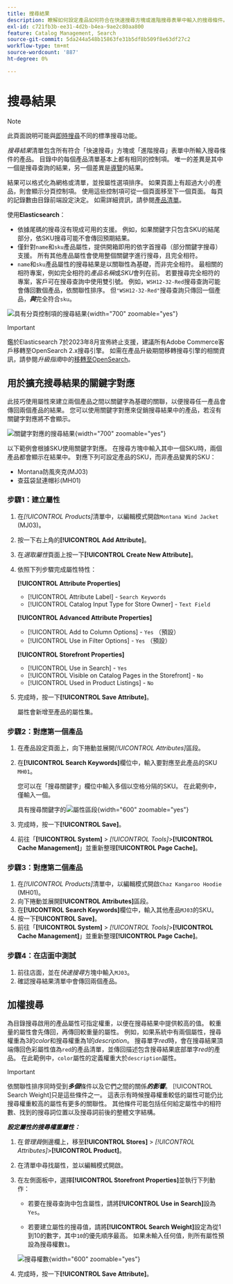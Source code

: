 ```yaml
---
title: 搜尋結果
description: 瞭解如何設定產品如何符合在快速搜尋方塊或進階搜尋表單中輸入的搜尋條件。
exl-id: c721fb3b-ee31-4d2b-b4ea-9ae2c80aa800
feature: Catalog Management, Search
source-git-commit: 5da244a548b15863fe31b5df8b509f8e63df27c2
workflow-type: tm+mt
source-wordcount: '887'
ht-degree: 0%

---
```


# 搜尋結果

>[!NOTE]
>
>此頁面說明可能與[即時搜尋](https://experienceleague.adobe.com/docs/commerce/live-search/overview.html)不同的標準搜尋功能。

_搜尋結果_&#x200B;清單包含所有符合「快速搜尋」方塊或「進階搜尋」表單中所輸入搜尋條件的產品。 目錄中的每個產品清單基本上都有相同的控制項。 唯一的差異是其中一個是搜尋查詢的結果，另一個差異是[導覽](navigation.md)的結果。

結果可以格式化為網格或清單，並按屬性選項排序。 如果頁面上有超過大小的產品，則會顯示分頁控制項。 使用這些控制項可從一個頁面移至下一個頁面。 每頁的記錄數由目錄前端設定決定。 如需詳細資訊，請參閱[產品清單](navigation-product-listings.md)。

使用&#x200B;**Elasticsearch**：

- 依據尾碼的搜尋沒有現成可用的支援。 例如，如果關鍵字只包含SKU的結尾部分，依SKU搜尋可能不會傳回預期結果。
- 僅針對`name`和`sku`產品屬性，提供開箱即用的依字首搜尋（部分關鍵字搜尋）支援。 所有其他產品屬性會使用整個關鍵字進行搜尋，且完全相符。
- `name`和`sku`產品屬性的搜尋結果是以關聯性為基礎，而非完全相符。 最相關的相符專案，例如完全相符的&#x200B;_產品名稱_&#x200B;或&#x200B;_SKU_&#x200B;會列在前。 若要搜尋完全相符的專案，客戶可在搜尋查詢中使用雙引號。 例如，`WSH12-32-Red`搜尋查詢可能會傳回數個產品，依關聯性排序。 但`"WSH12-32-Red"`搜尋查詢只傳回一個產品，**_與_**&#x200B;完全符合`sku`。

![具有分頁控制項的搜尋結果](./assets/storefront-search-results-shorts.png){width="700" zoomable="yes"}

>[!IMPORTANT]
>
>鑑於Elasticsearch 7於2023年8月宣佈終止支援，建議所有Adobe Commerce客戶移轉至OpenSearch 2.x搜尋引擎。 如需在產品升級期間移轉搜尋引擎的相關資訊，請參閱&#x200B;_升級指南_&#x200B;中的[移轉至OpenSearch](https://experienceleague.adobe.com/docs/commerce-operations/upgrade-guide/prepare/opensearch-migration.html)。

## 用於擴充搜尋結果的關鍵字對應

此技巧使用屬性來建立兩個產品之間以關鍵字為基礎的關聯，以便搜尋任一產品會傳回兩個產品的結果。 您可以使用關鍵字對應來促銷搜尋結果中的產品，若沒有關鍵字對應將不會顯示。

![關鍵字對應的搜尋結果](./assets/storefront-search-results-extended.png){width="700" zoomable="yes"}

以下範例會根據SKU使用關鍵字對應。 在搜尋方塊中輸入其中一個SKU時，兩個產品都會顯示在結果中。 對應下列可設定產品的SKU，而非產品變異的SKU：

- Montana防風夾克(MJ03)
- 查茲袋鼠連帽衫(MH01)

### 步驟1：建立屬性

1. 在&#x200B;_[!UICONTROL Products]_&#x200B;清單中，以編輯模式開啟`Montana Wind Jacket` (MJ03)。
1. 按一下右上角的&#x200B;**[!UICONTROL Add Attribute]**。
1. 在&#x200B;_選取屬性_&#x200B;頁面上按一下&#x200B;**[!UICONTROL Create New Attribute]**。
1. 依照下列步驟完成屬性特性：

   **[!UICONTROL Attribute Properties]**

   - [!UICONTROL Attribute Label] - `Search Keywords`
   - [!UICONTROL Catalog Input Type for Store Owner] - `Text Field`

   **[!UICONTROL Advanced Attribute Properties]**

   - [!UICONTROL Add to Column Options] - `Yes` （預設）
   - [!UICONTROL Use in Filter Options] - `Yes` （預設）

   **[!UICONTROL Storefront Properties]**

   - [!UICONTROL Use in Search] - `Yes`
   - [!UICONTROL Visible on Catalog Pages in the Storefront] - `No`
   - [!UICONTROL Used in Product Listings] - `No`

1. 完成時，按一下&#x200B;**[!UICONTROL Save Attribute]**。

   屬性會新增至產品的屬性集。

### 步驟2：對應第一個產品

1. 在產品設定頁面上，向下捲動並展開&#x200B;_[!UICONTROL Attributes]_&#x200B;區段。
1. 在&#x200B;**[!UICONTROL Search Keywords]**&#x200B;欄位中，輸入要對應至此產品的SKU `MH01`。

   您可以在「搜尋關鍵字」欄位中輸入多個以空格分隔的SKU。 在此範例中，僅輸入一個。

   具有搜尋關鍵字的![屬性區段](./assets/search-keywords-attribute.png){width="600" zoomable="yes"}

1. 完成時，按一下&#x200B;**[!UICONTROL Save]**。
1. 前往「**[!UICONTROL System]** > _[!UICONTROL Tools]_>**[!UICONTROL Cache Management]**」並重新整理&#x200B;**[!UICONTROL Page Cache]**。

### 步驟3：對應第二個產品

1. 在&#x200B;_[!UICONTROL Products]_&#x200B;清單中，以編輯模式開啟`Chaz Kangaroo Hoodie` (MH01)。
1. 向下捲動並展開&#x200B;**[!UICONTROL Attributes]**&#x200B;區段。
1. 在&#x200B;**[!UICONTROL Search Keywords]**&#x200B;欄位中，輸入其他產品`MJ03`的SKU。
1. 按一下&#x200B;**[!UICONTROL Save]**。
1. 前往「**[!UICONTROL System]** > _[!UICONTROL Tools]_>**[!UICONTROL Cache Management]**」並重新整理&#x200B;**[!UICONTROL Page Cache]**。

### 步驟4：在店面中測試

1. 前往店面，並在&#x200B;_快速搜尋_&#x200B;方塊中輸入`MJ03`。
1. 確認搜尋結果清單中會傳回兩個產品。

## 加權搜尋

為目錄搜尋啟用的產品屬性可指定權重，以便在搜尋結果中提供較高的值。 較重量的屬性會先傳回，再傳回較重量的屬性。 例如，如果系統中有兩個屬性，搜尋權重為3的&#x200B;_color_&#x200B;和搜尋權重為1的&#x200B;_description_。 搜尋單字&#x200B;_red_&#x200B;時，會在搜尋結果頂端傳回色彩屬性值為`red`的產品清單，並傳回描述包含搜尋結果底部單字&#x200B;_red_&#x200B;的產品。 在此範例中，`color`屬性的定義權重大於`description`屬性。

>[!IMPORTANT]
>
>依關聯性排序同時受到&#x200B;**_多個_**&#x200B;條件以及它們之間的關係&#x200B;**_的影響_**。 [!UICONTROL Search Weight]只是這些條件之一。 這表示有時候搜尋權重較低的屬性可能仍比搜尋權重較高的屬性有更多的關聯性。 其他條件可能包括任何給定屬性中的相符數、找到的搜尋詞位置以及搜尋詞前後的整體文字結構。

**_設定屬性的搜尋權重屬性：_**

1. 在&#x200B;_管理員_&#x200B;側邊欄上，移至&#x200B;**[!UICONTROL Stores]** > _[!UICONTROL Attributes]_>**[!UICONTROL Product]**。

1. 在清單中尋找屬性，並以編輯模式開啟。

1. 在左側面板中，選擇&#x200B;**[!UICONTROL Storefront Properties]**&#x200B;並執行下列動作：

   - 若要在搜尋查詢中包含屬性，請將&#x200B;**[!UICONTROL Use in Search]**&#x200B;設為`Yes`。

   - 若要建立屬性的搜尋值，請將&#x200B;**[!UICONTROL Search Weight]**&#x200B;設定為從1到10的數字，其中`10`的優先順序最高。 如果未輸入任何值，則所有屬性預設為搜尋權數`1`。

   ![搜尋權數](./assets/search-weight.png){width="600" zoomable="yes"}

1. 完成時，按一下&#x200B;**[!UICONTROL Save Attribute]**。
